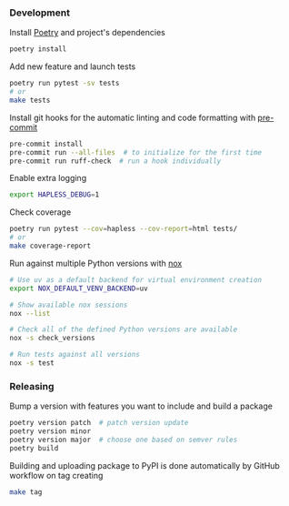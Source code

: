 ### Development

Install [Poetry](https://python-poetry.org/) and project's dependencies

```bash
poetry install
```

Add new feature and launch tests

```bash
poetry run pytest -sv tests
# or
make tests
```

Install git hooks for the automatic linting and code formatting with [pre-commit](https://pre-commit.com/)

```bash
pre-commit install
pre-commit run --all-files  # to initialize for the first time
pre-commit run ruff-check  # run a hook individually
```

Enable extra logging

```bash
export HAPLESS_DEBUG=1
```

Check coverage

```bash
poetry run pytest --cov=hapless --cov-report=html tests/
# or
make coverage-report
```

Run against multiple Python versions with [nox](https://nox.thea.codes/en/stable/index.html)

```bash
# Use uv as a default backend for virtual environment creation
export NOX_DEFAULT_VENV_BACKEND=uv

# Show available nox sessions
nox --list

# Check all of the defined Python versions are available
nox -s check_versions

# Run tests against all versions
nox -s test
```

### Releasing

Bump a version with features you want to include and build a package

```bash
poetry version patch  # patch version update
poetry version minor
poetry version major  # choose one based on semver rules
poetry build
```

Building and uploading package to PyPI is done automatically by GitHub workflow on tag creating

```bash
make tag
```
